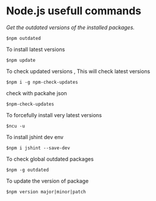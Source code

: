 # Node.js usefull commands



*Get the outdated versions of the installed packages.*
```
$npm outdated
```

To install latest versions
```
$npm update
```

To check updated versions , This will check latest versions
```
$npm i -g npm-check-updates
```

check with packahe json
```
$npm-check-updates
```

To forcefully install very latest versions
```
$ncu -u
```

To install jshint dev env
```
$npm i jshint --save-dev
```

To check global outdated packages
```
$npm -g outdated
```

To update the version of package
```
$npm version major|minor|patch
```
